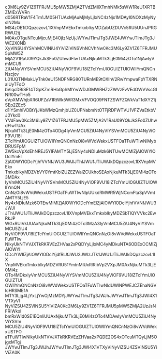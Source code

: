 c3M6Ly9ZV1Z6TFRJMU5pMW5ZMjA2TVdZMllXTmhNMk5sWW1ReU1XRTBZMlExWVRn
d056RTRaV1F4Tm1JM05HTUAxMjAuMjMyLjIxNC4zNjo1MDAyI0NOXzMyNyslN2Mx
MS4zOE1iDQpzczovL1lXVnpMVEkxTmkxblkyMDZabUZDUVc5RU5UUnJPRGRWU2tj
M0AxOTguNTcuMjcuMjE4OjIzNzUjJWYwJTlmJTg3JWE4JWYwJTlmJTg3JWE2X0NB
XyVlNSU4YSVhMCVlNiU4YiViZiVlNSVhNCVhNw0Kc3M6Ly9ZV1Z6TFRJMU5pMW5Z
MjA2V1RaU09YQkJkSFo0ZUhwdFIwTUAxNjkuMTk3LjE0Mi4zOTo1NjAwIyVmMCU5
ZiU4NyViYSVmMCU5ZiU4NyViOF9VU18lZTclYmUlOGUlZTUlOWIlYmQNCnNzcjov
L01UQTNMakUyTnk0eU15NDFNRG80TURnME9tOXlhV2RwYmpwaFpYTXRNalUyTFdO
bVlqcDBiSE14TGpKZmRHbGphMlYwWDJGMWRHZzZWVzFvVEdOWVVscGlNR00wTHo5
eVpXMWhjbXR6UFZaV1RtWk5WR3MxVFVOQ09FNTZSWFZQVkVaT1dXY21jSEp2ZEc5
d1lYSmhiVDBtYjJKbWMzQmhjbUZ0UFNabmNtOTFjRDFWTVU1VFZVaEtkbVJ0Ykd0
YVdFaw0Kc3M6Ly9ZV1Z6TFRJMU5pMW5ZMjA2V1RaU09YQkJkSFo0ZUhwdFIwTUAx
NjkuMTk3LjE0Mi4zOTo4ODg4IyVmMCU5ZiU4NyViYSVmMCU5ZiU4NyViOF9VU18l
ZTclYmUlOGUlZTUlOWIlYmQNCnNzOi8vWVdWekxUSTFOaTFuWTIwNlMybDRUSFpM
ZW5kcVpXdEhNREJ5YlFAMTY5LjE5Ny4xNDIuMzk6NTUwMCMlZjAlOWYlODclYmEl
ZjAlOWYlODclYjhfVVNfJWU3JWJlJThlJWU1JTliJWJkDQpzczovL1lXVnpMVEkx
TmkxblkyMDZVbVY0YmtKblZUZEZWalZCUkhoSEAxNjkuMTk3LjE0Mi4zOTo3MDAx
IyVmMCU5ZiU4NyViYSVmMCU5ZiU4NyViOF9VU18lZTclYmUlOGUlZTUlOWIlYmQN
CnNzOi8vWVdWekxUSTFOaTFuWTIwNlpUUkdRMWR5WjNCcmFta3pVVmtAMTY5LjE5
Ny4xNDIuMzk6OTEwMiMlZjAlOWYlODclYmElZjAlOWYlODclYjhfVVNfJWU3JWJl
JThlJWU1JTliJWJkDQpzczovL1lXVnpMVEkxTmkxblkyMDZSbTlQYVVkc2EwRkJP
WGxRUlVkUUAxNjkuMTk3LjE0Mi4zOTo3MzA3IyVmMCU5ZiU4NyViYSVmMCU5ZiU4
NyViOF9VU18lZTclYmUlOGUlZTUlOWIlYmQNCnNzOi8vWVdWekxUSTFOaTFuWTIw
NlkyUkNTVVJXTkRKRVEzZHVaa2xPQDYyLjIxMC4yMDkuNTA6ODExOCMlZjAlOWYl
ODclYWIlZjAlOWYlODclYjdfRlJfJWU2JWIzJTk1JWU1JTliJWJkDQpzczovL1lX
VnpMVEkxTmkxblkyMDZVRU51YmtnMlUxRlRibVp2VXpJM0AxNjkuMTk3LjE0Mi4z
OTo4MDkxIyVmMCU5ZiU4NyViYSVmMCU5ZiU4NyViOF9VU18lZTclYmUlOGUlZTUl
OWIlYmQNCnNzOi8vWVdWekxUSTFOaTFuWTIwNldUWlNPWEJCZEhaNGVIcHRSME1A
MTY3Ljg4LjYxLjYwOjMzMDYjJWYwJTlmJTg3JWJhJWYwJTlmJTg3JWI4X1VTXyVl
NyViZSU4ZSVlNSU5YiViZA0Kc3M6Ly9ZV1Z6TFRJMU5pMW5ZMjA2UzJsNFRIWkxl
bmRxWld0SE1EQnliUUAxNjkuMTk3LjE0Mi4zOTo4MDAwIyVmMCU5ZiU4NyViYSVm
MCU5ZiU4NyViOF9VU18lZTclYmUlOGUlZTUlOWIlYmQNCnNzOi8vWVdWekxUSTFO
aTFuWTIwNlkyUkNTVVJXTkRKRVEzZHVaa2xPQDE2OS4xOTcuMTQyLjM5OjgxMTgj
JWYwJTlmJTg3JWJhJWYwJTlmJTg3JWI4X1VTXyVlNyViZSU4ZSVlNSU5YiViZA0K
